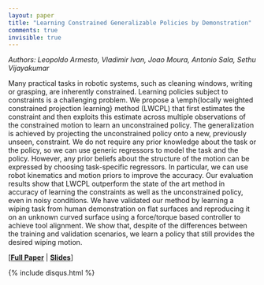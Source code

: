 ```yaml
---
layout: paper
title: "Learning Constrained Generalizable Policies by Demonstration"
comments: true
invisible: true
---
```


<p class="text-left"><i>Authors: Leopoldo Armesto, Vladimir Ivan, Joao Moura, Antonio Sala, Sethu Vijayakumar</i></p>

Many practical tasks in robotic systems, such as cleaning windows, writing or grasping, are inherently constrained. Learning policies subject to constraints is a challenging problem.  We propose a \emph{locally weighted constrained projection learning} method (LWCPL) that first estimates the constraint and then exploits this estimate across multiple observations of the constrained motion to learn an unconstrained policy. The generalization is achieved by projecting the unconstrained policy onto a new, previously unseen, constraint. We do not require any prior knowledge about the task or the policy, so we can use generic regressors to model the task and the policy. However, any prior beliefs about the structure of the motion can be expressed by choosing task-specific regressors. In particular, we can use robot kinematics and motion priors to improve the accuracy. Our evaluation results show that LWCPL outperform the state of the art method in accuracy of learning the constraints as well as the unconstrained policy, even in noisy conditions. We have validated our method by learning a wiping task from human demonstration on flat surfaces and reproducing it on an unknown curved surface using a force/torque based controller to achieve tool alignment. We show that, despite of the differences between the training and validation scenarios, we  learn a policy that still provides the desired wiping motion.

[<b><a href="/static/papers/47.pdf">Full Paper</a></b> \| <b><a href="/static/slides/47.mp4">Slides</a></b>]

{% include disqus.html %}
